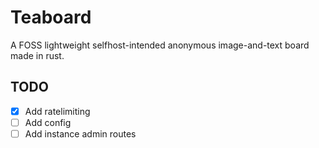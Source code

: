 # Teaboard

A FOSS lightweight selfhost-intended anonymous image-and-text board made in rust.

## TODO

- [x] Add ratelimiting
- [ ] Add config
- [ ] Add instance admin routes
